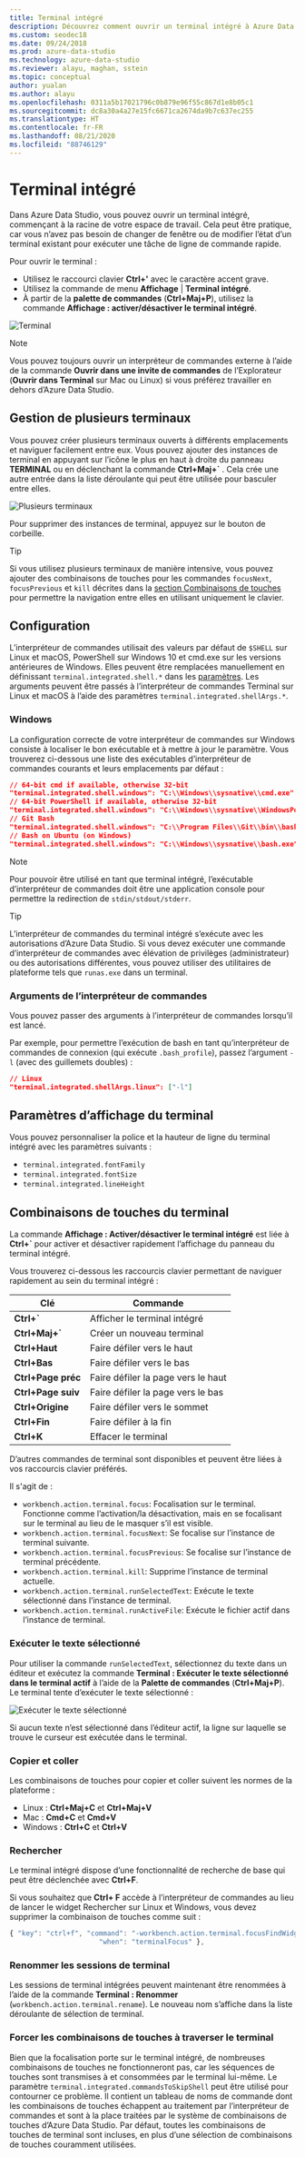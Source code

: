 ```yaml
---
title: Terminal intégré
description: Découvrez comment ouvrir un terminal intégré à Azure Data Studio. Un terminal intégré peut être plus pratique qu’un terminal séparé.
ms.custom: seodec18
ms.date: 09/24/2018
ms.prod: azure-data-studio
ms.technology: azure-data-studio
ms.reviewer: alayu, maghan, sstein
ms.topic: conceptual
author: yualan
ms.author: alayu
ms.openlocfilehash: 0311a5b17021796c0b879e96f55c867d1e8b05c1
ms.sourcegitcommit: dc8a30a4a27e15fc6671ca2674da9b7c637ec255
ms.translationtype: HT
ms.contentlocale: fr-FR
ms.lasthandoff: 08/21/2020
ms.locfileid: "88746129"
---
```

# <a name="integrated-terminal"></a>Terminal intégré

Dans Azure Data Studio, vous pouvez ouvrir un terminal intégré, commençant à la racine de votre espace de travail. Cela peut être pratique, car vous n’avez pas besoin de changer de fenêtre ou de modifier l’état d’un terminal existant pour exécuter une tâche de ligne de commande rapide.

Pour ouvrir le terminal :

* Utilisez le raccourci clavier **Ctrl+'** avec le caractère accent grave.
* Utilisez la commande de menu **Affichage** | **Terminal intégré**.
* À partir de la **palette de commandes** (**Ctrl+Maj+P**), utilisez la commande **Affichage : activer/désactiver le terminal intégré**.

![Terminal](media/integrated-terminal/terminal-screen.png)

> [!NOTE]
> Vous pouvez toujours ouvrir un interpréteur de commandes externe à l’aide de la commande **Ouvrir dans une invite de commandes** de l’Explorateur (**Ouvrir dans Terminal** sur Mac ou Linux) si vous préférez travailler en dehors d’Azure Data Studio.

## <a name="managing-multiple-terminals"></a>Gestion de plusieurs terminaux

Vous pouvez créer plusieurs terminaux ouverts à différents emplacements et naviguer facilement entre eux. Vous pouvez ajouter des instances de terminal en appuyant sur l’icône le plus en haut à droite du panneau **TERMINAL** ou en déclenchant la commande **Ctrl+Maj+`** . Cela crée une autre entrée dans la liste déroulante qui peut être utilisée pour basculer entre elles.

![Plusieurs terminaux](media/integrated-terminal/terminal-multiple-instances.png)

Pour supprimer des instances de terminal, appuyez sur le bouton de corbeille.

> [!TIP]
> Si vous utilisez plusieurs terminaux de manière intensive, vous pouvez ajouter des combinaisons de touches pour les commandes `focusNext`, `focusPrevious` et `kill` décrites dans la [section Combinaisons de touches](#key-bindings) pour permettre la navigation entre elles en utilisant uniquement le clavier.

## <a name="configuration"></a>Configuration

L’interpréteur de commandes utilisait des valeurs par défaut de `$SHELL` sur Linux et macOS, PowerShell sur Windows 10 et cmd.exe sur les versions antérieures de Windows. Elles peuvent être remplacées manuellement en définissant `terminal.integrated.shell.*` dans les [paramètres](settings.md). Les arguments peuvent être passés à l’interpréteur de commandes Terminal sur Linux et macOS à l’aide des paramètres `terminal.integrated.shellArgs.*`.

### <a name="windows"></a>Windows

La configuration correcte de votre interpréteur de commandes sur Windows consiste à localiser le bon exécutable et à mettre à jour le paramètre. Vous trouverez ci-dessous une liste des exécutables d’interpréteur de commandes courants et leurs emplacements par défaut :

```json
// 64-bit cmd if available, otherwise 32-bit
"terminal.integrated.shell.windows": "C:\\Windows\\sysnative\\cmd.exe"
// 64-bit PowerShell if available, otherwise 32-bit
"terminal.integrated.shell.windows": "C:\\Windows\\sysnative\\WindowsPowerShell\\v1.0\\powershell.exe"
// Git Bash
"terminal.integrated.shell.windows": "C:\\Program Files\\Git\\bin\\bash.exe"
// Bash on Ubuntu (on Windows)
"terminal.integrated.shell.windows": "C:\\Windows\\sysnative\\bash.exe"
```

> [!NOTE]
> Pour pouvoir être utilisé en tant que terminal intégré, l’exécutable d’interpréteur de commandes doit être une application console pour permettre la redirection de `stdin/stdout/stderr`.

> [!TIP]
> L’interpréteur de commandes du terminal intégré s’exécute avec les autorisations d’Azure Data Studio. Si vous devez exécuter une commande d’interpréteur de commandes avec élévation de privilèges (administrateur) ou des autorisations différentes, vous pouvez utiliser des utilitaires de plateforme tels que `runas.exe` dans un terminal.

### <a name="shell-arguments"></a>Arguments de l’interpréteur de commandes

Vous pouvez passer des arguments à l’interpréteur de commandes lorsqu’il est lancé.

Par exemple, pour permettre l’exécution de bash en tant qu’interpréteur de commandes de connexion (qui exécute `.bash_profile`), passez l’argument `-l` (avec des guillemets doubles) :

```json
// Linux
"terminal.integrated.shellArgs.linux": ["-l"]
```

## <a name="terminal-display-settings"></a>Paramètres d’affichage du terminal

Vous pouvez personnaliser la police et la hauteur de ligne du terminal intégré avec les paramètres suivants :

* `terminal.integrated.fontFamily`
* `terminal.integrated.fontSize`
* `terminal.integrated.lineHeight`

## <a name="terminal-key-bindings"></a><a id="key-bindings"></a>Combinaisons de touches du terminal

La commande **Affichage : Activer/désactiver le terminal intégré** est liée à **Ctrl+`** pour activer et désactiver rapidement l’affichage du panneau du terminal intégré.

Vous trouverez ci-dessous les raccourcis clavier permettant de naviguer rapidement au sein du terminal intégré :

|Clé|Commande|  
|---|---|  
|**Ctrl+\`**|Afficher le terminal intégré|  
|**Ctrl+Maj+\`**|Créer un nouveau terminal|  
|**Ctrl+Haut**|Faire défiler vers le haut|  
|**Ctrl+Bas**|Faire défiler vers le bas|  
|**Ctrl+Page préc**|Faire défiler la page vers le haut|  
|**Ctrl+Page suiv**|Faire défiler la page vers le bas|  
|**Ctrl+Origine**|Faire défiler vers le sommet|  
|**Ctrl+Fin**|Faire défiler à la fin|  
|**Ctrl+K**|Effacer le terminal|  

D’autres commandes de terminal sont disponibles et peuvent être liées à vos raccourcis clavier préférés.

Il s'agit de :

* `workbench.action.terminal.focus`: Focalisation sur le terminal. Fonctionne comme l’activation/la désactivation, mais en se focalisant sur le terminal au lieu de le masquer s’il est visible.
* `workbench.action.terminal.focusNext`: Se focalise sur l’instance de terminal suivante.
* `workbench.action.terminal.focusPrevious`: Se focalise sur l’instance de terminal précédente.
* `workbench.action.terminal.kill`: Supprime l’instance de terminal actuelle.
* `workbench.action.terminal.runSelectedText`: Exécute le texte sélectionné dans l’instance de terminal.
* `workbench.action.terminal.runActiveFile`: Exécute le fichier actif dans l’instance de terminal.

### <a name="run-selected-text"></a>Exécuter le texte sélectionné

Pour utiliser la commande `runSelectedText`, sélectionnez du texte dans un éditeur et exécutez la commande **Terminal : Exécuter le texte sélectionné dans le terminal actif** à l’aide de la **Palette de commandes** (**Ctrl+Maj+P**). Le terminal tente d’exécuter le texte sélectionné :

![Exécuter le texte sélectionné](media/integrated-terminal/terminal_run_selected.png)

Si aucun texte n’est sélectionné dans l’éditeur actif, la ligne sur laquelle se trouve le curseur est exécutée dans le terminal.

### <a name="copy--paste"></a>Copier et coller

Les combinaisons de touches pour copier et coller suivent les normes de la plateforme :

* Linux : **Ctrl+Maj+C** et **Ctrl+Maj+V**
* Mac : **Cmd+C** et **Cmd+V**
* Windows : **Ctrl+C** et **Ctrl+V**

### <a name="find"></a>Rechercher

Le terminal intégré dispose d’une fonctionnalité de recherche de base qui peut être déclenchée avec **Ctrl+F**.

Si vous souhaitez que **Ctrl+ F** accède à l’interpréteur de commandes au lieu de lancer le widget Rechercher sur Linux et Windows, vous devez supprimer la combinaison de touches comme suit :

```js
{ "key": "ctrl+f", "command": "-workbench.action.terminal.focusFindWidget",
                      "when": "terminalFocus" },
```

### <a name="rename-terminal-sessions"></a>Renommer les sessions de terminal

Les sessions de terminal intégrées peuvent maintenant être renommées à l’aide de la commande **Terminal : Renommer** (`workbench.action.terminal.rename`). Le nouveau nom s’affiche dans la liste déroulante de sélection de terminal.

### <a name="forcing-key-bindings-to-pass-through-the-terminal"></a>Forcer les combinaisons de touches à traverser le terminal

Bien que la focalisation porte sur le terminal intégré, de nombreuses combinaisons de touches ne fonctionneront pas, car les séquences de touches sont transmises à et consommées par le terminal lui-même. Le paramètre `terminal.integrated.commandsToSkipShell` peut être utilisé pour contourner ce problème. Il contient un tableau de noms de commande dont les combinaisons de touches échappent au traitement par l’interpréteur de commandes et sont à la place traitées par le système de combinaisons de touches d’Azure Data Studio. Par défaut, toutes les combinaisons de touches de terminal sont incluses, en plus d’une sélection de combinaisons de touches couramment utilisées.


